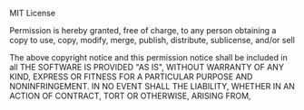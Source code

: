 MIT License


Permission is hereby granted, free of charge, to any person obtaining a copy
to use, copy, modify, merge, publish, distribute, sublicense, and/or sell

The above copyright notice and this permission notice shall be included in all
THE SOFTWARE IS PROVIDED "AS IS", WITHOUT WARRANTY OF ANY KIND, EXPRESS OR
FITNESS FOR A PARTICULAR PURPOSE AND NONINFRINGEMENT. IN NO EVENT SHALL THE
LIABILITY, WHETHER IN AN ACTION OF CONTRACT, TORT OR OTHERWISE, ARISING FROM,
